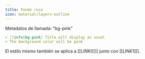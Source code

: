 ```yaml
---
title: Fondo rosa
icon: material/layers-outline
---
```


Metadatos de llamada: "bg-pink"

```md
> [!info|bg-pink] Title will display as usual
> The background color will be pink
```

El estilo mismo también se aplica a [[LINK0]]] junto con [[LINK1]]].